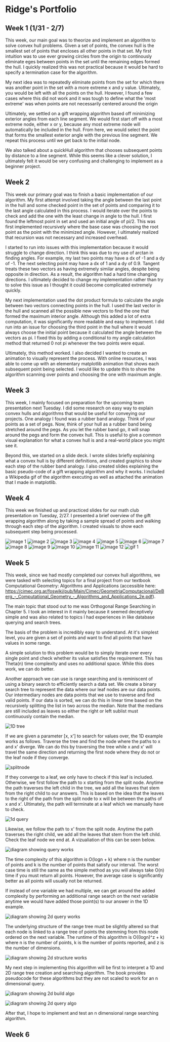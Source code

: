 # Ridge's Portfolio
## Week 1 (1/31 - 2/7)

This week, our main goal was to theorize and implement an algorithm to solve convex hull problems. Given a set of points, the convex hull is the smallest set of points that encloses all other points in that set. My first intuition was to use ever growing circles from the origin to continously eliminate eges between points in the set until the remaining edges formed the hull. I quickly realized this was not practical because it would be hard to specify a termination case for the algorithm.

My next idea was to repeatedly eliminate points from the set for which there was another point in the set with a more extreme x and y value. Ultimately, you would be left with all the points on the hull. However, I found a few cases where this did not work and it was tough to define what the 'most extreme' was when points are not necessarily centered around the origin

Ultimately, we settled on a gift wrapping algorithm based off minimizing exterior angles from each line segment. We would first start off with a most extreme node, either x or y, because any most extreme node will automatically be included in the hull. From here, we would select the point that forms the smallest exterior angle with the previous line segment. We repeat this process until we get back to the initial node.

We also talked about a quickHull algorithm that chooses subsequent points by distance to a line segment. While this seems like a clever solution, I ultimately felt it would be very confusing and challenging to implement as a beginner project.

## Week 2

This week our primary goal was to finish a basic implementation of our algorithm. My first attempt involved taking the angle between the last point in the hull and some checked point in the set of points and comparing it to the last angle calculated in this process. I would iterate over the points to check and add the one with the least change in angle to the hull. I first found the leftmost point in set and used an initial angle of pi/2. This was first implemented recursively where the base case was choosing the root point as the point with the minimized angle. However, I ultimately realized that recursion was not necessary and increased overhead. 

I started to run into issues with this implementation because it would struggle to change direction. I think this was due to my use of arctan in finding angles. For example, my last two points may have a dx of -1 and a dy of -1. The next selecting point may have a dx of 1 and a dy of 0.9. Tangent treats these two vectors as having extremely similar angles, despite being opposite in direction. As a result, the algorithm had a hard time changing directions. I ultimately decided to change my implementation rather than try to solve this issue as I thought it could become complicated extremely quickly.

My next implementation used the dot product formula to calculate the angle between two vectors connecting points in the hull. I used the last vector in the hull and scanned all the possible new vectors to find the one that formed the maximum interior angle. Although this added a lot of extra computation, it was significantly more readable and easy to implement. I did run into an issue for choosing the third point in the hull where it would always choose the initial point because it calculated the angle between the vectors as pi. I fixed this by adding a conditional to my angle calculation method that returned 0 not pi whenever the two points were equal.

Ultimately, this method worked. I also decided I wanted to create an animation to visually represent the process. With online resources, I was able to come up with an elementary matplotlib animation that shows each subsequent point being selected. I would like to update this to show the algorithm scanning over points and choosing the one with maximum angle.

## Week 3

This week, I mainly focused on preparation for the upcoming team presentation next Tuesday. I did some research on easy way to explain convex hulls and algorithms that would be useful for conveying our projects. One analogy I found was a rubber band analogy. Think of your points as a set of pegs. Now, think of your hull as a rubber band being stretched around the pegs. As you let the rubber band go, it will snap around the pegs and form the convex hull. This is useful to give a common visual explanation for what a convex hull is and a real-world place you might see it.

Beyond this, we started on a slide deck. I wrote slides briefly explaining what a convex hull is by different definitions, and created graphics to show each step of the rubber band analogy. I also created slides explaining the basic pseudo-code of a gift wrapping algorithm and why it works. I included a Wikipedia gif of the algorithm executing as well as attached the animation that I made in matplotlib.

## Week 4

This week we finished up and practiced slides for our math club presentation on Tuesday, 2/27. I presented a brief overview of the gift wrapping algorithm along by taking a sample spread of points and walking through each step of the algorithm. I created visuals to show each subsequent step being processed.

![image 1](https://github.com/AlecTraas/computational-geo-lab/blob/main/Colab/Ridge/pictures/Screenshot%202024-02-28%20162324.png)
![image 2](https://github.com/AlecTraas/computational-geo-lab/blob/main/Colab/Ridge/pictures/Screenshot%202024-02-28%20162346.png)
![image 3](https://github.com/AlecTraas/computational-geo-lab/blob/main/Colab/Ridge/pictures/Screenshot%202024-02-28%20162405.png)
![image 4](https://github.com/AlecTraas/computational-geo-lab/blob/main/Colab/Ridge/pictures/Screenshot%202024-02-28%20162425.png)
![image 5](https://github.com/AlecTraas/computational-geo-lab/blob/main/Colab/Ridge/pictures/Screenshot%202024-02-28%20162440.png)
![image 6](https://github.com/AlecTraas/computational-geo-lab/blob/main/Colab/Ridge/pictures/Screenshot%202024-02-28%20162502.png)
![image 7](https://github.com/AlecTraas/computational-geo-lab/blob/main/Colab/Ridge/pictures/Screenshot%202024-02-28%20162518.png)
![image 8](https://github.com/AlecTraas/computational-geo-lab/blob/main/Colab/Ridge/pictures/Screenshot%202024-02-28%20162535.png)
![image 9](https://github.com/AlecTraas/computational-geo-lab/blob/main/Colab/Ridge/pictures/Screenshot%202024-02-28%20162553.png)
![image 10](https://github.com/AlecTraas/computational-geo-lab/blob/main/Colab/Ridge/pictures/Screenshot%202024-02-28%20162608.png)
![image 11](https://github.com/AlecTraas/computational-geo-lab/blob/main/Colab/Ridge/pictures/Screenshot%202024-02-28%20162622.png)
![image 12](https://github.com/AlecTraas/computational-geo-lab/blob/main/Colab/Ridge/pictures/Screenshot%202024-02-28%20162641.png)
![gif 1](https://drive.google.com/file/d/1mmrHI-DirlTQ_BmRftYvNL2fqQNk91zP/view?usp=sharing)

## Week 5

This week, since we had mostly completed our convex hull algorithms, we were tasked with selecting topics for a final project from our textbook Computational Geometry: Algorithms and Applications (accessible here: https://cimec.org.ar/foswiki/pub/Main/Cimec/GeometriaComputacional/DeBerg_-_Computational_Geometry_-_Algorithms_and_Applications_2e.pdf). 

The main topic that stood out to me was Orthogonal Range Searching in Chapter 5. I took an interest in it mainly because it seemed deceptively simple and was also related to topics I had experiences in like database querying and search trees.

The basis of the problem is incredibly easy to understand. At it's simplest level, you are given a set of points and want to find all points that have values in some range. 

A simple solution to this problem would be to simply iterate over every single point and check whether its value satisfies the requirement. This has Theta(n) time complexity and uses no additional space. While this does work, we can do better.

Another approach we can use is range searching and is reminiscent of using a binary search to efficiently search a data set. We create a binary search tree to represent the data where our leaf nodes are our data points. Our intermediary nodes are data points that we use to traverse and find valid points. If our data is sorted, we can do this in linear time based on the recursively splitting the list in two across the median. Note that the medians are still included as leaves so either the right or left sublist must continuously contain the median.

![1D tree](https://github.com/AlecTraas/computational-geo-lab/blob/main/Colab/Ridge/pictures/week5/Screenshot%2024-03-19%224042.png)

If we are given a parameter [x, x'] to search for values over, the 1D example works as follows. Traverse the tree and find the node where the paths to x and x' diverge. We can do this by traversing the tree while x and x' will travel the same direction and returning the first node where they do not or the leaf node if they converge.

![splitnode](https://github.com/AlecTraas/computational-geo-lab/blob/main/Colab/Ridge/pictures/week5/Screenshot%2024-03-19%224128.png)

If they converge to a leaf, we only have to check if this leaf is included. Otherwise, we first follow the path to x starting from the split node. Anytime the path traverses the left child in the tree, we add all the leaves that stem from the right child to our answers. This is based on the idea that the leaves to the right of the path from the split node to x will be between the paths of x and x'. Ultimately, the path will terminate at a leaf which we manually have to check.

![1d query](https://github.com/AlecTraas/computational-geo-lab/blob/main/Colab/Ridge/pictures/week5/Screenshot%2024-03-19%224201.png)

Likewise, we follow the path to x' from the split node. Anytime the path traverses the right child, we add all the leaves that stem from the left child. Check the leaf node we end at. A vizualiation of this can be seen below.

![diagram showing query works](https://github.com/AlecTraas/computational-geo-lab/blob/main/Colab/Ridge/pictures/week5/Screenshot%2024-03-19%224113.png)

The time complexity of this algorithm is O(logn + k) where n is the number of points and k is the number of points that satisfy our interval. The worst case time is still the same as the simple method as you will always take O(n) time if you must return all points. However, the average case is significantly better as all points will usually not be returned.

If instead of one variable we had multiple, we can get around the added complexity by performing an additional range search on the next variable anytime we would have added those point(s) to our answer in the 1D example. 

![diagram showing 2d query works](https://github.com/AlecTraas/computational-geo-lab/blob/main/Colab/Ridge/pictures/week5/2dqueryvisual.png)

The underlying structure of the range tree must be slightly altered so that each node is linked to a range tree of points the stemming from this node ordered on the next variable. The runtime of this algorithm is O((logn)^z + k) where n is the number of points, k is the number of points reported, and z is the number of dimensions.

![diagram showing 2d structure works](https://github.com/AlecTraas/computational-geo-lab/blob/main/Colab/Ridge/pictures/week5/2dbuild.png)

My next step in implementing this algorithm will be first to interpret a 1D and 2D range tree creation and searching algorithm. The book provides pseudocode for these algorithms but they are not scaled to work for an n dimensional query. 

![diagram showing 2d build algo](https://github.com/AlecTraas/computational-geo-lab/blob/main/Colab/Ridge/pictures/week5/2dtree.png)

![diagram showing 2d query algo](https://github.com/AlecTraas/computational-geo-lab/blob/main/Colab/Ridge/pictures/week5/2dquery.png)

After that, I hope to implement and test an n dimensional range searching algorithm.

## Week 6